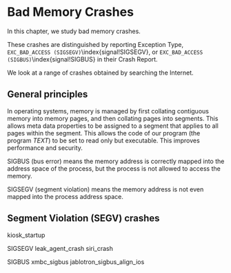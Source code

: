 # Bad Memory Crashes

In this chapter, we study bad memory crashes.

These crashes are distinguished by reporting Exception Type,
`EXC_BAD_ACCESS (SIGSEGV)`\index{signal!SIGSEGV},
or `EXC_BAD_ACCESS (SIGBUS)`\index{signal!SIGBUS} in their Crash Report.

We look at a range of crashes obtained by searching the Internet.

## General principles

In operating systems, memory is managed by first collating contiguous memory into memory pages, and then collating pages into segments.  This allows meta data properties to be assigned to a segment that applies to all pages within the segment.  This allows the code of our program (the program _TEXT_) to be set to read only but executable.  This improves performance and security.

SIGBUS (bus error) means the memory address is correctly mapped into the address space of the process, but the process is not allowed to access the memory.

SIGSEGV (segment violation) means the memory address is not even mapped into the process address space.

## Segment Violation (SEGV) crashes

kiosk_startup

SIGSEGV
leak_agent_crash
siri_crash

SIGBUS
xmbc_sigbus
jablotron_sigbus_align_ios
